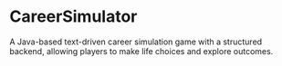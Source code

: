 # CareerSimulator
A Java-based text-driven career simulation game with a structured backend, allowing players to make life choices and explore outcomes.
